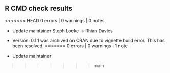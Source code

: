 ## R CMD check results

<<<<<<< HEAD
0 errors | 0 warnings | 0 notes

* Update maintainer Steph Locke -> Rhian Davies
* Version: 0.1.1 was archived on CRAN due to vignette build error. This has been resolved.
=======
0 errors | 0 warnings | 1 note

* Update maintainer
>>>>>>> main
